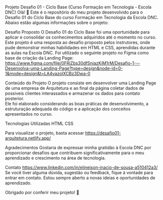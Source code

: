 Projeto Desafio 01 - Ciclo Base (Curso Formação em Tecnologia - Escola DNC)
Olá! 👋 Este é o repositório do meu projeto desenvolvido para o Desafio 01 do Ciclo Base do curso Formação em Tecnologia da Escola DNC. 
Abaixo estão algumas informações sobre o projeto:

Desafio Proposto
O Desafio 01 do Ciclo Base foi uma oportunidade para aplicar e consolidar os conhecimentos adquiridos até o momento no curso. 
Este projeto é uma resposta ao desafio proposto pelos instrutores, onde pude demonstrar minhas habilidades em HTML e CSS, aprendidas durante as aulas na Escola DNC.
Foi utilizado o seguinte projeto no Figma como base de criação da Landing Page: 
https://www.figma.com/file/0FRiZbs30dfSniazKiM1rM/Desafio-1---Desenvolva-uma-Landing-Page?type=design&node-id=0-1&mode=design&t=LA4vazoIXCBz3Dwa-0

Conteúdo do Projeto
O projeto consiste em desenvolver uma Landing Page de uma empresa de Arquitetura e ao final da página coletar dados de possiveis clientes interassados e armazenar os dados para contato posterior.  
Ele foi elaborado considerando as boas práticas de desenvolvimento, a estruturação adequada do código e a aplicação dos conceitos apresentados no curso.

Tecnologias Utilizadas
HTML
CSS

Para visualizar o projeto, basta acessar https://desafio01-arquitetura.netlify.app/

Agradecimentos
Gostaria de expressar minha gratidão à Escola DNC por proporcionar desafios que contribuem significativamente para o meu aprendizado e crescimento na área de tecnologia.

Contato
https://www.linkedin.com/in/elineison-inacio-de-sousa-a510412a3/
Se você tiver alguma dúvida, sugestão ou feedback, fique à vontade para entrar em contato. Estou sempre aberto a novas ideias e oportunidades de aprendizado.

Obrigado por conferir meu projeto! 🚀
